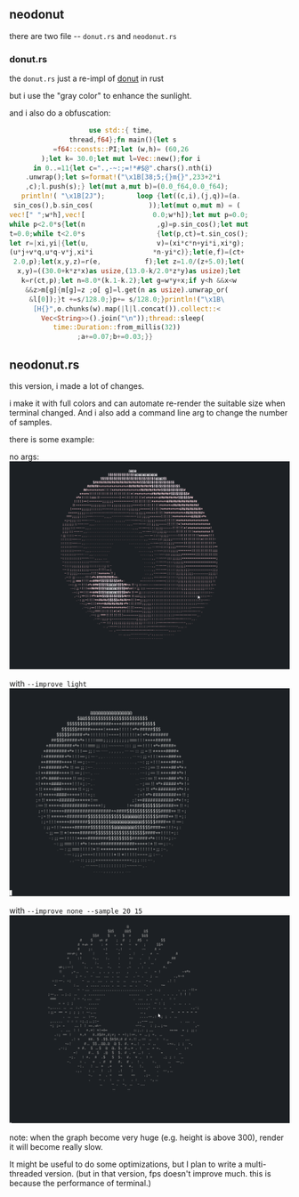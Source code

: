 ## neodonut

there are two file -- `donut.rs` and `neodonut.rs`

### donut.rs

the `donut.rs` just a re-impl of [donut](https://www.a1k0n.net/2011/07/20/donut-math.html) in rust

but i use the "gray color" to enhance the sunlight.

and i also do a obfuscation:
```rust
                    use std::{ time,
               thread,f64};fn main(){let s
           =f64::consts::PI;let (w,h)= (60,26
        );let k= 30.0;let mut l=Vec::new();for i
      in 0..=11{let c=".,-~:;=!*#$@".chars().nth(i)
    .unwrap();let s=format!("\x1B[38;5;{}m{}",233+2*i
    ,c);l.push(s);} let(mut a,mut b)=(0.0_f64,0.0_f64);
   println!( "\x1B[2J");        loop {let((c,i),(j,q))=(a.
 sin_cos(),b.sin_cos(              ));let(mut o,mut m) = (
vec![" ";w*h],vec![                 0.0;w*h]);let mut p=0.0;
while p<2.0*s{let(n                  ,g)=p.sin_cos();let mut
t=0.0;while t<2.0*s                  {let(p,ct)=t.sin_cos();
let r=|xi,yi|{let(u,                 v)=(xi*c*n+yi*i,xi*g);
(u*j+v*q,u*q-v*j,xi*i               *n-yi*c)};let(e,f)=(ct+
 2.0,p);let(x,y,z)=r(e,           f);let z=1.0/(z+5.0);let(
  x,y)=((30.0+k*z*x)as usize,(13.0-k/2.0*z*y)as usize);let
   k=r(ct,p);let n=8.0*(k.1-k.2);let g=w*y+x;if y<h &&x<w
    &&z>m[g]{m[g]=z ;o[ g]=l.get(n as usize).unwrap_or(
     &l[0]);}t +=s/128.0;}p+= s/128.0;}println!("\x1B\
      [H{}",o.chunks(w).map(|l|l.concat()).collect::<
        Vec<String>>().join("\n"));thread::sleep(
           time::Duration::from_millis(32))
                 ;a+=0.07;b+=0.03;}}
```

## neodonut.rs

this version, i made a lot of changes.

i make it with full colors and can automate re-render the suitable size when terminal changed.
And i also add a command line arg to change the number of samples.

there is some example:

no args:
![](./imgs/default.gif)

with `--improve light`
![](./imgs/light.gif)

with `--improve none --sample 20 15`
![](./imgs/sample.gif)

note: when the graph become very huge (e.g. height is above 300), render it will become really slow.

It might be useful to do some optimizations, but I plan to write a multi-threaded version.
(but in that version, fps doesn't improve much. this is because the performance of terminal.)
